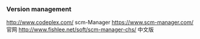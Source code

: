 ###  Version management
http://www.codeplex.com/
scm-Manager
https://www.scm-manager.com/  官网
http://www.fishlee.net/soft/scm-manager-chs/ 中文版